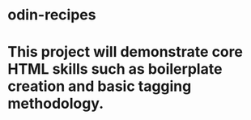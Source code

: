 # odin-recipes  
# This project will demonstrate core HTML skills such as boilerplate creation and basic tagging methodology.